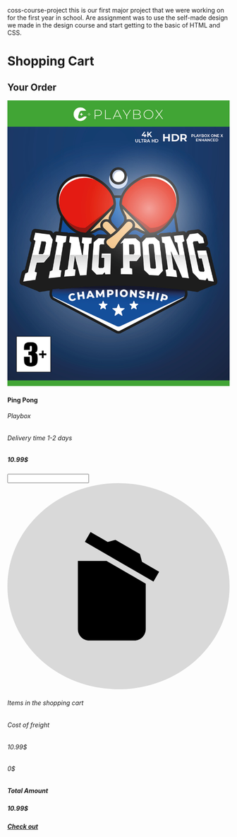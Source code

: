 coss-course-project
this is our first major project that we were working on for the first year in school. Are assignment was to use the self-made design we made in the design course and start getting to the basic of HTML and CSS. 

<div class="title-shopping">
        <h1>Shopping Cart</h1>
      </div>
      <div class="title-order">
        <h2>Your Order</h2>
      </div>
      <div class="order-container">
        <div class="order-image">
          <img
            src="images/PingPong-image.jpeg"
            class="ping-pong-order"
            alt="Picture of cover to Ping Pong"
          />
        </div>
        <div class="order-dis">
          <h4 class="game-title">Ping Pong</h4>
          <h6 class="console-order">Playbox</h6>
          <h6 class="del-time">Delivery time 1-2 days</h6>
          <h5 class="order-price">10.99$</h5>
          <input type="number" class="number" inputmode="numeric" />
          <svg
            class="bin"
            viewBox="0 0 41 38"
            fill="none"
            xmlns="http://www.w3.org/2000/svg"
          >
            <ellipse cx="20.5" cy="19" rx="20.5" ry="19" fill="#D9D9D9" />
            <path
              d="M28 16.3337L26.9562 18.1462L14.2944 10.8125L15.3382 9L18.5115 10.8334L19.9311 10.4458L24.4509 13.065L24.8372 14.5003L28 16.3337ZM13 26.9047V14.3326H18.2923L25.5261 18.5233V26.9047C25.5261 27.4604 25.3061 27.9933 24.9146 28.3863C24.5231 28.7792 23.9921 29 23.4384 29H15.0877C14.534 29 14.003 28.7792 13.6115 28.3863C13.22 27.9933 13 27.4604 13 26.9047Z"
              fill="black"
            />
          </svg>
        </div>
      </div>
      <div class="checkout-container">
        <h6 class="item-cart">Items in the shopping cart</h6>
        <h6 class="cost-cart">Cost of freight</h6>
        <h6 class="price-item">10.99$</h6>
        <h6 class="price-cost">0$</h6>
        <h5 class="total">Total Amount</h5>
        <h5 class="total-price">10.99$</h5>
        <a href="checkout.html" class="hero-checkout"
          ><h5 class="check-price">Check out</h5></a
        >
      </div>
